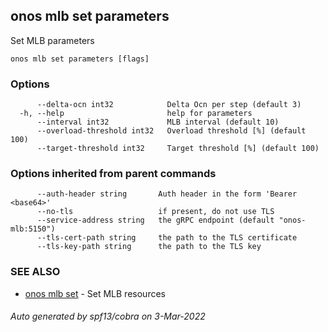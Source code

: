 ## onos mlb set parameters

Set MLB parameters

```
onos mlb set parameters [flags]
```

### Options

```
      --delta-ocn int32            Delta Ocn per step (default 3)
  -h, --help                       help for parameters
      --interval int32             MLB interval (default 10)
      --overload-threshold int32   Overload threshold [%] (default 100)
      --target-threshold int32     Target threshold [%] (default 100)
```

### Options inherited from parent commands

```
      --auth-header string       Auth header in the form 'Bearer <base64>'
      --no-tls                   if present, do not use TLS
      --service-address string   the gRPC endpoint (default "onos-mlb:5150")
      --tls-cert-path string     the path to the TLS certificate
      --tls-key-path string      the path to the TLS key
```

### SEE ALSO

* [onos mlb set](onos_mlb_set.md)	 - Set MLB resources

###### Auto generated by spf13/cobra on 3-Mar-2022
